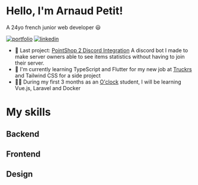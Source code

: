 # Hello, I'm Arnaud Petit!
A 24yo french junior web developer 😃

[![portfolio](https://img.shields.io/badge/my_portfolio-000?style=for-the-badge&logo=ko-fi&logoColor=white)](https://dotshark.github.io/)
[![linkedin](https://img.shields.io/badge/linkedin-0A66C2?style=for-the-badge&logo=linkedin&logoColor=white)](https://www.linkedin.com/in/arnaud-petit-dev/)

- 📌 Last project: [PointShop 2 Discord Integration](https://github.com/DotShark/PS2DiscordIntegration) A discord bot I made to make server owners able to see items statistics without having to join their server.
- 📖 I'm currently learning TypeScript and Flutter for my new job at [Truckrs](https://www.truckrs.co/) and Tailwind CSS for a side project
- 👨‍🎓 During my first 3 months as an [O'clock](https://oclock.io/) student, I will be learning Vue.js, Laravel and Docker

# My skills

## Backend

## Frontend

## Design